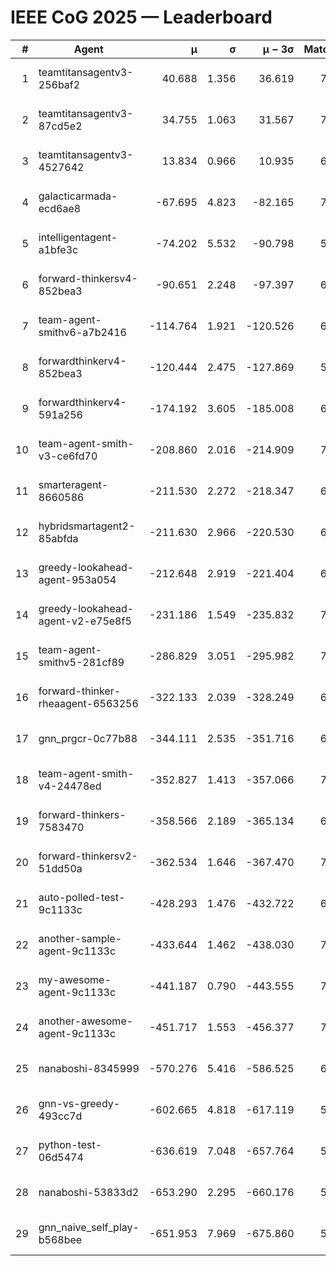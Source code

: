 # IEEE CoG 2025 — Leaderboard

| # | Agent | μ | σ | μ − 3σ | Matches | Updated |
|---:|---|---:|---:|---:|---:|---|
| 1 | teamtitansagentv3-256baf2 | 40.688 | 1.356 | 36.619 | 7266 | 2025-08-19 19:02 |
| 2 | teamtitansagentv3-87cd5e2 | 34.755 | 1.063 | 31.567 | 7392 | 2025-08-19 19:02 |
| 3 | teamtitansagentv3-4527642 | 13.834 | 0.966 | 10.935 | 6754 | 2025-08-19 19:02 |
| 4 | galacticarmada-ecd6ae8 | -67.695 | 4.823 | -82.165 | 7120 | 2025-08-19 19:02 |
| 5 | intelligentagent-a1bfe3c | -74.202 | 5.532 | -90.798 | 5821 | 2025-08-19 19:02 |
| 6 | forward-thinkersv4-852bea3 | -90.651 | 2.248 | -97.397 | 6186 | 2025-08-19 19:02 |
| 7 | team-agent-smithv6-a7b2416 | -114.764 | 1.921 | -120.526 | 6860 | 2025-08-19 19:02 |
| 8 | forwardthinkerv4-852bea3 | -120.444 | 2.475 | -127.869 | 5740 | 2025-08-19 19:02 |
| 9 | forwardthinkerv4-591a256 | -174.192 | 3.605 | -185.008 | 6470 | 2025-08-19 19:02 |
| 10 | team-agent-smith-v3-ce6fd70 | -208.860 | 2.016 | -214.909 | 7782 | 2025-08-19 19:02 |
| 11 | smarteragent-8660586 | -211.530 | 2.272 | -218.347 | 6075 | 2025-08-19 19:02 |
| 12 | hybridsmartagent2-85abfda | -211.630 | 2.966 | -220.530 | 6600 | 2025-08-19 19:02 |
| 13 | greedy-lookahead-agent-953a054 | -212.648 | 2.919 | -221.404 | 6876 | 2025-08-19 19:02 |
| 14 | greedy-lookahead-agent-v2-e75e8f5 | -231.186 | 1.549 | -235.832 | 7096 | 2025-08-19 19:02 |
| 15 | team-agent-smithv5-281cf89 | -286.829 | 3.051 | -295.982 | 7400 | 2025-08-19 19:02 |
| 16 | forward-thinker-rheaagent-6563256 | -322.133 | 2.039 | -328.249 | 6640 | 2025-08-19 19:02 |
| 17 | gnn_prgcr-0c77b88 | -344.111 | 2.535 | -351.716 | 6610 | 2025-08-19 19:02 |
| 18 | team-agent-smith-v4-24478ed | -352.827 | 1.413 | -357.066 | 7362 | 2025-08-19 19:02 |
| 19 | forward-thinkers-7583470 | -358.566 | 2.189 | -365.134 | 6480 | 2025-08-19 19:02 |
| 20 | forward-thinkersv2-51dd50a | -362.534 | 1.646 | -367.470 | 7360 | 2025-08-19 19:02 |
| 21 | auto-polled-test-9c1133c | -428.293 | 1.476 | -432.722 | 6780 | 2025-08-19 19:02 |
| 22 | another-sample-agent-9c1133c | -433.644 | 1.462 | -438.030 | 7040 | 2025-08-19 19:02 |
| 23 | my-awesome-agent-9c1133c | -441.187 | 0.790 | -443.555 | 7580 | 2025-08-19 19:02 |
| 24 | another-awesome-agent-9c1133c | -451.717 | 1.553 | -456.377 | 7640 | 2025-08-19 19:02 |
| 25 | nanaboshi-8345999 | -570.276 | 5.416 | -586.525 | 6220 | 2025-08-19 19:02 |
| 26 | gnn-vs-greedy-493cc7d | -602.665 | 4.818 | -617.119 | 5760 | 2025-08-19 19:02 |
| 27 | python-test-06d5474 | -636.619 | 7.048 | -657.764 | 5630 | 2025-08-19 19:02 |
| 28 | nanaboshi-53833d2 | -653.290 | 2.295 | -660.176 | 5400 | 2025-08-19 19:02 |
| 29 | gnn_naive_self_play-b568bee | -651.953 | 7.969 | -675.860 | 5880 | 2025-08-19 19:02 |
